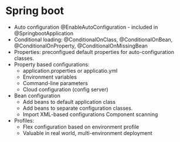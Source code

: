 # Spring boot
- Auto configuration
@EnableAutoConfiguration - included in @SpringbootApplication
- Conditional loading: @ConditionalOnClass, @ConditionalOnBean, @ConditionalOnProperty, @ConditionalOnMissingBean
- Properties: preconfigued default properties for auto-configuration classes.
- Property based configurations:
  - application.properties or applicatio.yml
  - Environment variables
  - Command-line parameters
  - Cloud configuration (config server)
- Bean configuration
  - Add beans to default application class
  - Add beans to separate configuration classes.
  - Import XML-based configurations
 Component scanning
- Profiles:
  - Flex configuration based on environment profile
  - Valuable in real world, multi-environment deployment
